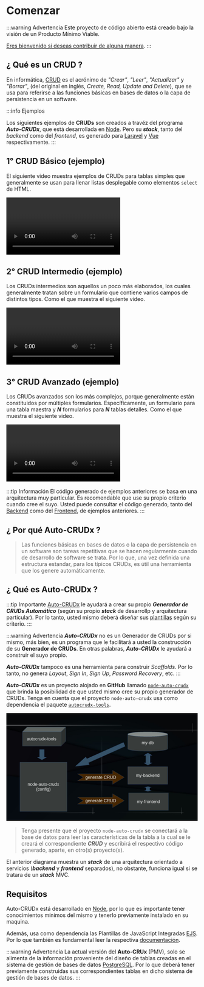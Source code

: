 # Comenzar

:::warning Advertencia
Este proyecto de código abierto está creado bajo la visión de un Producto Mínimo Viable.

[Eres bienvenido si deseas contribuir de alguna manera](./contribution.html).
:::

## ¿ Qué es un CRUD ?

En informática, [CRUD](https://en.wikipedia.org/wiki/Create,_read,_update_and_delete) es el acrónimo de _"Crear"_, _"Leer"_, _"Actualizar"_ y _"Borrar"_, (del original en inglés, _Create, Read, Update and Delete_), que se usa para referirse a las funciones básicas en bases de datos o la capa de persistencia en un software.

:::info Ejemplos

Los siguientes ejemplos de **CRUDs** son creados a travéz del programa ***Auto-CRUDx***, que está desarrollada en [Node](https://nodejs.org/). Pero su **_stack_**, tanto del _backend_ como del _frontend_, es generado para [Laravel](https://laravel.com/) y [Vue](https://vuejs.org/) respectivamente.
:::

## 1° CRUD Básico (ejemplo)

El siguiente video muestra ejemplos de CRUDs para tablas simples que generalmente se usan para llenar listas desplegable como elementos `select` de HTML.

<video controls>
  <source src="./assets/get-start-1.mp4">
</video>

## 2° CRUD Intermedio (ejemplo)

Los CRUDs intermedios son aquellos un poco más elaborados, los cuales generalmente tratan sobre un formulario que contiene varios campos de distintos tipos. Como el que muestra el siguiente video.

<video controls>
  <source src="./assets/get-start-2.mp4">
</video>

## 3° CRUD Avanzado (ejemplo)

Los CRUDs avanzados son los más complejos, porque generalmente están constituidos por múltiples formularios. Específicamente, un formulario para una tabla maestra y **_N_** formularios para **_N_** tablas detalles. Como el que muestra el siguiente video.

<video controls>
  <source src="./assets/get-start-3.mp4">
</video>

:::tip Información
El código generado de ejemplos anteriores se basa en una arquitectura muy particular. Es recomendable que use su propio criterio cuando cree el suyo. Usted puede consultar el código generado, tanto del [Backend](https://github.com/CaribesTIC/laravuel-api/tree/main/Modules/Meeting) como del [Frontend](https://github.com/CaribesTIC/laravuel-spa/tree/main/src/modules/Meeting), de ejemplos anteriores.
:::

## ¿ Por qué Auto-CRUDx ?

>Las funciones básicas en bases de datos o la capa de persistencia en un software son tareas repetitivas que se hacen regularmente cuando de desarrollo de software se trata. Por lo que, una vez definida una estructura estandar, para los típicos CRUDs, es útil una herramienta que los genere automáticamente.

## ¿ Qué es Auto-CRUDx ?

:::tip Importante
[Auto-CRUDx](https://github.com/ecanquiz/node-auto-crudx) le ayudará a crear su propio **_Generador de CRUDs Automático_** (según su propio **_stack_** de desarrollp y arquitectura particular). Por lo tanto, usted mismo deberá diseñar sus [plantillas](./stack/templates.html) según su criterio.
:::

:::warning Advertencia
***Auto-CRUDx*** no es un Generador de CRUDs por si mismo, más bien, es un programa que le facilitará a usted la construcción de su **Generador de CRUDs**. En otras palabras, ***Auto-CRUDx*** le ayudará a construir el suyo propio.

***Auto-CRUDx*** tampoco es una herramienta para construir _Scaffolds_. Por lo tanto, no genera _Layout_, _Sign In_, _Sign Up_, _Password Recovery_, etc. 
:::

**_Auto-CRUDx_** es un proyecto alojado en **GitHub** llamado [`node-auto-crudx`](https://github.com/ecanquiz/node-auto-crudx) que brinda la posibilidad de que usted mismo cree su propio generador de CRUDs. Tenga en cuenta que el proyecto `node-auto-crudx` usa como dependencia el paquete [`autocrudx-tools`](./autocrudx-tools/import-autocrudx-tools.html).

![get-start](./assets/get-start-4.jpg)

>Tenga presente que el proyecto `node-auto-crudx` se conectará a la base de datos para leer las características de la tabla a la cual se le creará el correspondiente **_CRUD_** y escribirá el respectivo código generado, aparte, en otro(s) proyecto(s).

El anterior diagrama muestra un **_stack_** de una arquitectura orientado a servicios (**_backend_** y **_frontend_** separados), no obstante, funciona igual si se tratara de un **_stack_** MVC.

## Requisitos

Auto-CRUDx está desarrollado en [Node](https://nodejs.org/), por lo que es importante tener conocimientos mínimos del mismo y tenerlo previamente instalado en su maquina.

Además, usa como dependencia las Plantillas de JavaScript Integradas [EJS](https://www.npmjs.com/package/ejs). Por lo que también es fundamental leer la respectiva [documentación](https://ejs.co/).

:::warning Advertencia
La actual versión del **Auto-CRUx** (PMV), solo se alimenta de la información proveniente del diseño de tablas creadas en el sistema de gestión de bases de datos [PostgreSQL](https://www.postgresql.org/). Por lo que deberá tener previamente construidas sus correspondientes tablas en dicho sistema de gestión de bases de datos.
:::

